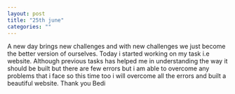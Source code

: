 ```yaml
---
layout: post
title: "25th june"
categories: ""
---
```


A new day brings new challenges and with new challenges we just become the better version of ourselves. Today i started working on my task i.e website. Although previous tasks has helped me in understanding the way it should be built but there are few errors but i am able to overcome any problems that i face so this time too i will overcome all the errors and built a beautiful website.
Thank you
Bedi
